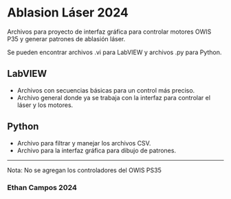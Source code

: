 # Ablasion Láser 2024
Archivos para proyecto de interfaz gráfica para controlar motores OWIS P35 y generar patrones de ablasión láser.  

Se pueden encontrar archivos .vi para LabVIEW y archivos .py para Python. 

## LabVIEW
 * Archivos con secuencias básicas para un control más preciso.
 * Archivo general donde ya se trabaja con la interfaz para controlar el láser y los motores.

## Python
 * Archivo para filtrar y manejar los archivos CSV.
 * Archivo para la interfaz gráfica para dibujo de patrones.

______
Nota: No se agregan los controladores del OWIS PS35

### Ethan Campos 2024
